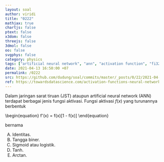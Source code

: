 ```yaml
---
layout: soal
author: viridi
title: "0222"
mathjax: true
chartjs: false
ptext: false
x3dom: false
threejs: false
3dmol: false
oo: false
svgphys: false
category: physics
tags: ["artificial neural network", "ann", "activation function", "fi3201", "2020-2"]
date: 2021-04-13 16:50:00 +07
permalink: /0222
src: https://github.com/dudung/soal/commits/master/_posts/0/22/2021-04-13-intro-to-ann-2.md
ref: https://towardsdatascience.com/activation-functions-neural-networks-1cbd9f8d91d6
---
```

Dalam jaringan sarat tiruan (JST) ataupun artificial neural network (ANN) terdapat berbagai jenis fungsi aktivasi. Fungsi aktivasi $f(x)$ yang turunannya berbentuk

\begin{equation}
f'(x) = f(x)[1 - f(x)]
\end{equation}

bernama

<ol type="A">
<li>Identitas.
<li>Tangga biner.
<li>Sigmoid atau logistik.
<li>Tanh.
<li>Arctan.
